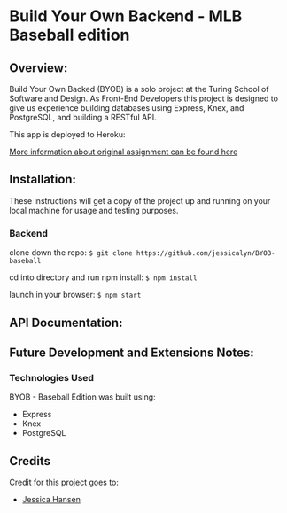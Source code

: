 # Build Your Own Backend - MLB Baseball edition

## Overview:

Build Your Own Backed (BYOB) is a solo project at the Turing School of Software and Design. As Front-End Developers this project is designed to give us experience building databases using Express, Knex, and PostgreSQL, and building a RESTful API.

This app is deployed to Heroku:

[More information about original assignment can be found here](http://frontend.turing.io/projects/build-your-own-backend.html)

## Installation:

These instructions will get a copy of the project up and running on your local machine for usage and testing purposes.

### Backend
clone down the repo: ```$ git clone https://github.com/jessicalyn/BYOB-baseball```

cd into directory and run npm install: ``` $ npm install ```

launch in your browser: ``` $ npm start ```

## API Documentation:


## Future Development and Extensions Notes:


### Technologies Used
BYOB - Baseball Edition was built using: 
- Express
- Knex
- PostgreSQL

## Credits
Credit for this project goes to: 
- [Jessica Hansen](https://github.com/jessicalyn)
